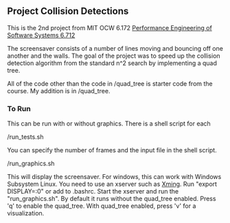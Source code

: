## Project Collision Detections
This is the 2nd project from MIT OCW 6.172 [Performance Engineering of Software Systems 6.712](https://ocw.mit.edu/courses/electrical-engineering-and-computer-science/6-172-performance-engineering-of-software-systems-fall-2018/)

The screensaver consists of a number of lines moving and bouncing off one another and the walls. The goal of the project was to speed up the collision detection algorithm from the standard n^2 search by implementing a quad tree.

All of the code other than the code in /quad_tree is starter code from the course. My addition is in /quad_tree.

### To Run

This can be run with or without graphics. There is a shell script for each

/run_tests.sh

You can specify the number of frames and the input file in the shell script.

/run_graphics.sh

This will display the screensaver. For windows, this can work with Windows Subsystem Linux. You need to use an xserver such as [Xming](https://sourceforge.net/projects/xming/). Run "export DISPLAY=:0" or add to .bashrc. Start the xserver and run the "run_graphics.sh". By default it runs without the quad_tree enabled. Press 'q' to enable the quad_tree. With quad_tree enabled, press 'v' for a visualization.
